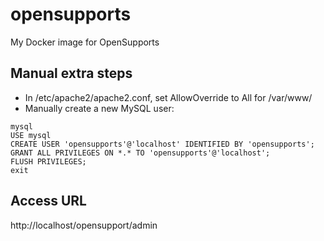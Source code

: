 # opensupports
My Docker image for OpenSupports
## Manual extra steps
- In /etc/apache2/apache2.conf, set AllowOverride to All for /var/www/
- Manually create a new MySQL user:
```
mysql
USE mysql
CREATE USER 'opensupports'@'localhost' IDENTIFIED BY 'opensupports';
GRANT ALL PRIVILEGES ON *.* TO 'opensupports'@'localhost';
FLUSH PRIVILEGES;
exit
```
## Access URL
http://localhost/opensupport/admin
